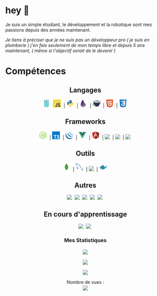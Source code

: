 # hey 👋


Je suis un simple étudiant, le développement et la robotique sont mes passions depuis des années maintenant.


*Je tiens à préciser que je ne suis pas un développeur pro ( je suis en plomberie ) j'en fais seulement de mon temps libre et depuis 5 ans maintenant, ( même si l'objectif serait de le devenir )*

# Compétences
<h2 align="center">Langages</h2>

<p align="center"> 
  <code><img height="25" src="https://raw.githubusercontent.com/devicons/devicon/master/icons/go/go-original.svg"></code>&nbsp;
  <code><img height="25" src="https://raw.githubusercontent.com/github/explore/80688e429a7d4ef2fca1e82350fe8e3517d3494d/topics/javascript/javascript.png"></code>&nbsp; |
  <code><img height="25" src="https://raw.githubusercontent.com/devicons/devicon/master/icons/python/python-original.svg"></code>&nbsp; |
  <code><img height="25" src="https://raw.githubusercontent.com/devicons/devicon/master/icons/elixir/elixir-original.svg"></code>&nbsp; |
  <code><img height="25" src="https://raw.githubusercontent.com/devicons/devicon/master/icons/coffeescript/coffeescript-original.svg"></code>&nbsp; |
  <code><img height="25" src="https://raw.githubusercontent.com/devicons/devicon/master/icons/html5/html5-original.svg"></code>&nbsp; |
  <code><img height="25" src="https://raw.githubusercontent.com/devicons/devicon/master/icons/css3/css3-original.svg"></code>&nbsp;
</p>

<h2 align="center">Frameworks</h2>

<p align="center">
  <code><img height="25" src="https://raw.githubusercontent.com/devicons/devicon/master/icons/nodejs/nodejs-original.svg"></code>&nbsp; |
  <code><img height="25" src="https://raw.githubusercontent.com/devicons/devicon/master/icons/typescript/typescript-plain.svg"></code>&nbsp; |
  <code><img height="25" src="https://raw.githubusercontent.com/devicons/devicon/master/icons/jquery/jquery-original.svg"></code>&nbsp; |
  <code><img height="25" src="https://raw.githubusercontent.com/devicons/devicon/master/icons/vuejs/vuejs-original.svg"></code>&nbsp; |
  <code><img height="25" src="https://github.com/devicons/devicon/blob/master/icons/angularjs/angularjs-original.svg"></code>&nbsp; |
  <code><img height="25" src="https://cdn.icon-icons.com/icons2/2107/PNG/512/file_type_ejs_icon_130626.png"></code>&nbsp; |
  <code><img height="25" src="https://s3.amazonaws.com/oodles-technologies1/blog-images/d73085c7-ff2c-4edb-9a72-8e1333dac14e.png"></code>&nbsp; |
  <code><img height="25" src="https://geedew.com/assets/uploads/2012/10/mustacheimage.png"></code>&nbsp;
</p>

<h2 align="center">Outils</h2>
<p align="center">
    <code><img height="25" src="https://raw.githubusercontent.com/devicons/devicon/master/icons/mongodb/mongodb-original.svg"></code>&nbsp; |
    <code><img height="25" src="https://raw.githubusercontent.com/devicons/devicon/master/icons/mysql/mysql-original.svg"></code>&nbsp; |
    <code><img height="25" src="https://imgs.search.brave.com/DIgZ0Xabu6jzxMdx0ge3Rda6arDNpHjuLVJhF-R5Hss/rs:fit:860:0:0/g:ce/aHR0cHM6Ly91cGxv/YWQud2lraW1lZGlh/Lm9yZy93aWtpcGVk/aWEvY29tbW9ucy85/LzkxL0VsZWN0cm9u/X1NvZnR3YXJlX0Zy/YW1ld29ya19Mb2dv/LnN2Zw.svg"></code>&nbsp; |
    <code><img height="25" src="https://github.com/devicons/devicon/blob/master/icons/docker/docker-original.svg"></code>&nbsp;
</p>

<h2 align="center">Autres</h2>
<p align="center">
    <code><img height="25" src="https://imgs.search.brave.com/63PQrigqH8fXf6C5lU4oESx4aNbe4fdxJcGfpo_GLKg/rs:fit:860:0:0/g:ce/aHR0cHM6Ly9hc3Nl/dHMtZ2xvYmFsLndl/YnNpdGUtZmlsZXMu/Y29tLzY0NzYwMDY5/ZTkzMDg0NjQ2Yzll/ZTQwNS82NDc2MDA2/OWU5MzA4NDY0NmM5/ZWU0MWNfbG9nby1m/aWdtYS1iYWNrZ3Jv/dW5kLnN2Zw.svg"></code>&nbsp;
    <code><img height="25" src="https://upload.wikimedia.org/wikipedia/commons/thumb/8/87/Arduino_Logo.svg/1200px-Arduino_Logo.svg.png"></code>&nbsp;
    <code><img height="25" src="https://cdn.icon-icons.com/icons2/195/PNG/256/Autodesk_23627.png"></code>&nbsp;
    <code><img height="25" src="https://upload.wikimedia.org/wikipedia/commons/a/a8/Fritzing_icon_%28new%29.png"></code>&nbsp;
    <code><img height="25" src="https://imgs.search.brave.com/NixygOCIyEVU9zC6sOA8mgURTojY463_hxsTsJD1_fo/rs:fit:860:0:0/g:ce/aHR0cHM6Ly9zdG9y/ZS5iaW12aXNpb24u/ZXUvQ29udGVudC9p/bWFnZXMvbG9nb190/b3Auc3Zn.svg"></code>&nbsp;
</p>

<h2 align="center">En cours d'apprentissage</h2>
<p align="center">
  <code><img height="25" src="https://gobot.io/images/elements/gopher.png"></code>&nbsp;
  <code><img height="25" src="https://johnny-five.io/img/j5-logo.svg"></code>&nbsp;
</p>




<div align="center">
    <h3 align="center">Mes Statistiques</h3>
    <p align="center">
        <img src="https://github-readme-stats.vercel.app/api?username=NotPunchnox&show_icons=true&theme=jolly&count_private=true" align="center" />
    </p>
</div>

<div align="center">
    <p align="center">
        <img src="https://github-readme-stats.vercel.app/api/top-langs/?username=NotPunchnox&layout=compact&theme=jolly&count_private=true" align="center" />
    </p>
</div>

<div align="center">
    <p align="center">
        <img src="https://github-readme-stats.vercel.app/api/wakatime?username=NotPunchnox&theme=jolly&count_private=true" align="center" />
    </p>
</div>

<div align="center">
    <p align="center">
        Nombre de vues : <br>
        <img src="https://profile-counter.glitch.me/NotPunchnox/count.svg" align="center" />
    </p>
</div>
